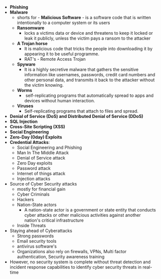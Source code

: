 - **Phishing**
- **Malware**
	- shorts for - **Malicious Software** - is a software code that is written intentionally to a computer system or its users
	 - **Ransomware**
		- locks a victims data or device and threatens to keep it locked or leak it publicly, unless the victim pays a ransom to the attacker
	- **A Trojan horse**
		- It is malicious code that tricks the people  into downloading it by appearing it to be useful programme.
		- RAT's - Remote Access Trojan
	- **Spyware**
		- It is a highly secretive malware that gathers the sensitive information like usernames, passwords, credit card numbers and other personal data, and transmits it back to the attacker without the victim knowing.
	- **Worms**
		-  self-replicating programs that automatically spread to apps and devices without human interaction.
	- **Viruses** 
		- Self-replicating programs that attach to files and spread.
-  **Denial of Service (DoS) and Distributed Denial of Service (DDoS)**
- **SQL Injection**
- **Cross-Site Scripting (XSS)**
- **Social Engineering**
- **Zero-Day (0day) Exploits**
- **Credential Attacks**:
	- Social Engineering and Phishing
	- Man In The Middle Attack
	- Denial of Service attack
	- Zero Day exploits
	- Password attack
	- Internet of things attack
	- Injection attacks
- Source of Cyber Security attacks
	- mostly for financial gain
	- Cyber Criminals
	- Hackers
	- Nation-State actors
		- A nation-state actor is a government or state entity that conducts cyber attacks or other malicious activities against another nation's critical infrastructure
	- Inside Threats
- Staying ahead of Cyberattacks
	- Strong passwords
	- Email security tools
	- antivirus software's
	- Organizations also rely on firewalls, VPNs, Multi factor authentication, Security awareness training
- However, no security system is complete without threat detection and incident response capabilities to identify cyber security threats in real-time
	